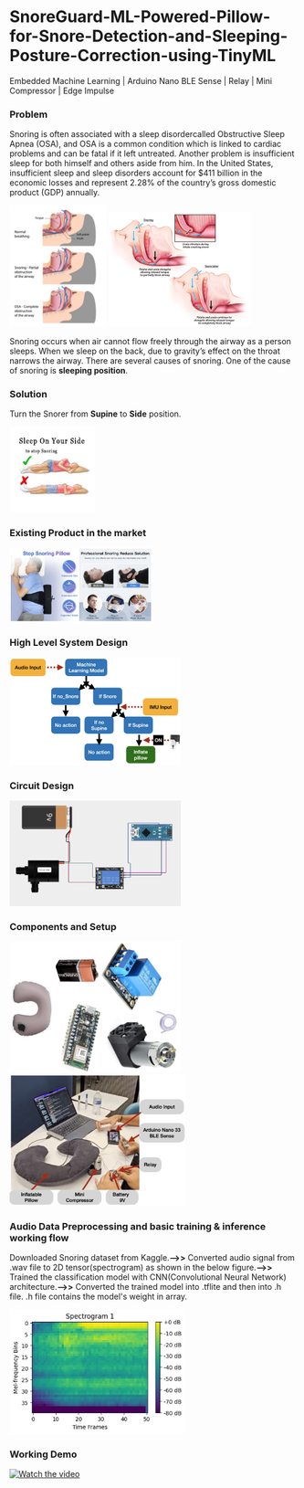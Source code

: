 # SnoreGuard-ML-Powered-Pillow-for-Snore-Detection-and-Sleeping-Posture-Correction-using-TinyML
Embedded Machine Learning | Arduino Nano BLE Sense | Relay | Mini Compressor | Edge Impulse

### Problem
Snoring is often associated with a sleep disordercalled Obstructive Sleep Apnea (OSA), and OSA is a common condition which is linked to cardiac problems and can be fatal if it left untreated. Another problem is insufficient sleep for both himself and others aside from him.
In the United States, insufficient sleep and sleep disorders account for $411 billion in the economic losses and represent 2.28% of the country’s gross domestic product (GDP) annually.

<img src="media/OSA_stage_process.jpg" alt="Image 1" 
 width="170"> <img src="media/pillar-snoring.jpg" alt="Image 2" width="250"/>

Snoring occurs when air cannot flow freely through the airway as a person sleeps. When we sleep on the back, due to gravity’s effect on the throat narrows the airway.
There are several causes of snoring. One of the cause of snoring is **sleeping position**.

### Solution
Turn the Snorer from **Supine** to **Side** position.

<img src="media/recommended_sleeping_position.jpeg" alt="Image 1" width="150">

### Existing Product in the market
<img src="media/existing_product.png" alt="Image 1" width="250">

### High Level System Design
<img src="media/high_design_1.png" alt="Image 1" width="300">

### Circuit Design
<img src="media/circuit_design.png" alt="Image 1" width="300">

### Components and Setup
<img src="media/Components.png" alt="Image 1" width="300"> <img src="media/Setup.png" alt="Image 2" width="308">

### Audio Data Preprocessing and basic training & inference working flow 
Downloaded Snoring dataset from Kaggle.**-->>** Converted audio signal from .wav file to 2D tensor(spectrogram) as shown in the below figure.**-->>** Trained the classification model with CNN(Convolutional Neural Network) architecture.**-->>** Converted the trained model into .tflite and then into .h file. .h file contains the model's weight in array.

<img src="media/2D_tensor_input.png" alt="Image 2" width="308">

### Working Demo 

[![Watch the video](https://img.youtube.com/vi/T-D1KVIuvjA/maxresdefault.jpg)](https://youtu.be/T-D1KVIuvjA)









